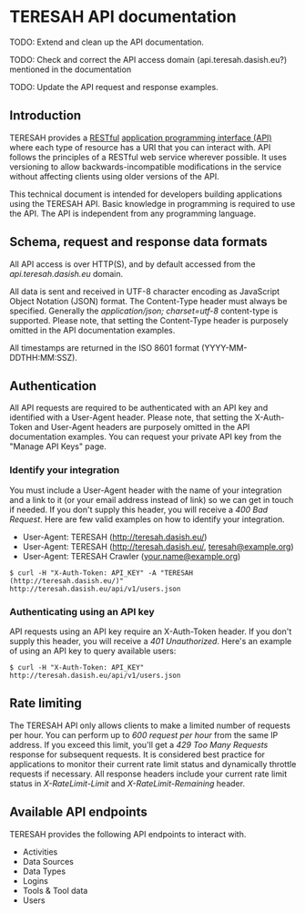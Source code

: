 # TERESAH API documentation

TODO: Extend and clean up the API documentation.

TODO: Check and correct the API access domain (api.teresah.dasish.eu?) mentioned in the documentation

TODO: Update the API request and response examples.

## Introduction

TERESAH provides a [RESTful](http://en.wikipedia.org/wiki/Representational_state_transfer "Wikipedia: Representational state transfer") [application programming interface (API)](http://en.wikipedia.org/wiki/Application_programming_interface "Wikipedia: Application programming interface") where each type of resource has a URI that you can interact with. API follows the principles of a RESTful web service wherever possible. It uses versioning to allow backwards-incompatible modifications in the service without affecting clients using older versions of the API.

This technical document is intended for developers building applications using the TERESAH API. Basic knowledge in programming is required to use the API. The API is independent from any programming language.


## Schema, request and response data formats

All API access is over HTTP(S), and by default accessed from the *api.teresah.dasish.eu* domain.

All data is sent and received in UTF-8 character encoding as JavaScript Object Notation (JSON) format. The Content-Type header must always be specified. Generally the *application/json; charset=utf-8* content-type is supported. Please note, that setting the Content-Type header is purposely omitted in the API documentation examples.

All timestamps are returned in the ISO 8601 format (YYYY-MM-DDTHH:MM:SSZ).


## Authentication

All API requests are required to be authenticated with an API key and identified with a User-Agent header. Please note, that setting the X-Auth-Token and User-Agent headers are purposely omitted in the API documentation examples. You can request your private API key from the "Manage API Keys" page.

### Identify your integration

You must include a User-Agent header with the name of your integration and a link to it (or your email address instead of link) so we can get in touch if needed. If you don't supply this header, you will receive a *400 Bad Request*. Here are few valid examples on how to identify your integration.

* User-Agent: TERESAH (http://teresah.dasish.eu/)
* User-Agent: TERESAH (http://teresah.dasish.eu/, teresah@example.org)
* User-Agent: TERESAH Crawler (your.name@example.org)

```
$ curl -H "X-Auth-Token: API_KEY" -A "TERESAH (http://teresah.dasish.eu/)" http://teresah.dasish.eu/api/v1/users.json
```

### Authenticating using an API key

API requests using an API key require an X-Auth-Token header. If you don't supply this header, you will receive a *401 Unauthorized*. Here's an example of using an API key to query available users:

```
$ curl -H "X-Auth-Token: API_KEY" http://teresah.dasish.eu/api/v1/users.json
```


## Rate limiting

The TERESAH API only allows clients to make a limited number of requests per hour. You can perform up to *600 request per hour* from the same IP address. If you exceed this limit, you'll get a *429 Too Many Requests* response for subsequent requests. It is considered best practice for applications to monitor their current rate limit status and dynamically throttle requests if necessary. All response headers include your current rate limit status in *X-RateLimit-Limit* and *X-RateLimit-Remaining* header.


## Available API endpoints

TERESAH provides the following API endpoints to interact with.

* Activities
* Data Sources
* Data Types
* Logins
* Tools & Tool data
* Users
